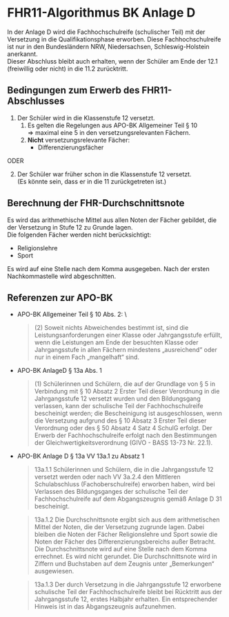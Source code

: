 
# FHR11-Algorithmus BK Anlage D 

In der Anlage D wird die Fachhochschulreife (schulischer Teil) mit der Versetzung in die Qualifikationsphase erworben. Diese Fachhochschulreife ist nur in den Bundesländern NRW, Niedersachsen, Schleswig-Holstein anerkannt. \
Dieser Abschluss bleibt auch erhalten, wenn der Schüler am Ende der 12.1 (freiwillig oder nicht) in die 11.2 zurücktritt.

## Bedingungen zum Erwerb des FHR11-Abschlusses

1. Der Schüler wird in die Klassenstufe 12 versetzt.
   1. Es gelten die Regelungen aus APO-BK Allgemeiner Teil § 10   
   => maximal eine 5 in den versetzungsrelevanten Fächern.
   2. **Nicht** versetzungsrelevante Fächer:  
      - Differenzierungsfächer
    
ODER 

2. Der Schüler war früher schon in die Klassenstufe 12 versetzt.  
(Es könnte sein, dass er in die 11 zurückgetreten ist.)



## Berechnung der FHR-Durchschnittsnote

Es wird das arithmethische Mittel aus allen Noten der Fächer gebildet, die der Versetzung in Stufe 12 zu Grunde lagen. \
Die folgenden Fächer werden nicht berücksichtigt:
- Religionslehre
- Sport

Es wird auf eine Stelle nach dem Komma ausgegeben. Nach der ersten Nachkommastelle wird abgeschnitten.

## Referenzen zur APO-BK
- APO-BK Allgemeiner Teil § 10 Abs. 2: \
   >(2) Soweit nichts Abweichendes bestimmt ist, sind die Leistungsanforderungen
einer Klasse oder Jahrgangsstufe erfüllt, wenn die Leistungen
am Ende der besuchten Klasse oder Jahrgangsstufe in allen
Fächern mindestens „ausreichend“ oder nur in einem Fach „mangelhaft“
sind.

- APO-BK AnlageD § 13a Abs. 1
  > (1) Schülerinnen und Schülern, die auf der Grundlage von § 5 in Verbindung
mit § 10 Absatz 2 Erster Teil dieser Verordnung in die Jahrgangsstufe
12 versetzt wurden und den Bildungsgang verlassen,
kann der schulische Teil der Fachhochschulreife bescheinigt werden;
die Bescheinigung ist ausgeschlossen, wenn die Versetzung
aufgrund des § 10 Absatz 3 Erster Teil dieser Verordnung oder des §
50 Absatz 4 Satz 4 SchulG erfolgt. Der Erwerb der Fachhochschulreife
erfolgt nach den Bestimmungen der Gleichwertigkeitsverordnung
(GIVO - BASS 13-73 Nr. 22.1).

- APO-BK Anlage D § 13a VV  13a.1 zu Absatz 1
   >13a.1.1 Schülerinnen und Schülern, die in die Jahrgangsstufe 12 versetzt
werden oder nach VV 3a.2.4 den Mittleren Schulabschluss (Fachoberschulreife)
erworben haben, wird bei Verlassen des Bildungsganges der
schulische Teil der Fachhochschulreife auf dem Abgangszeugnis gemäß
Anlage D 31 bescheinigt.
  
  >13a.1.2 Die Durchschnittsnote ergibt sich aus dem arithmetischen Mittel
der Noten, die der Versetzung zugrunde lagen. Dabei bleiben die Noten
der Fächer Religionslehre und Sport sowie die Noten der Fächer des Differenzierungsbereichs
außer Betracht. Die Durchschnittsnote wird auf eine
Stelle nach dem Komma errechnet. Es wird nicht gerundet. Die Durchschnittsnote
wird in Ziffern und Buchstaben auf dem Zeugnis unter „Bemerkungen“
ausgewiesen.   
  
   >13a.1.3 Der durch Versetzung in die Jahrgangsstufe 12 erworbene schulische
Teil der Fachhochschulreife bleibt bei Rücktritt aus der Jahrgangsstufe
12, erstes Halbjahr erhalten. Ein entsprechender Hinweis ist in das Abgangszeugnis
aufzunehmen.
     